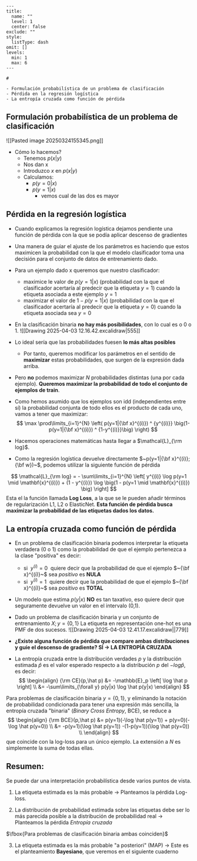 
```insta-toc
---
title:
  name: ""
  level: 1
  center: false
exclude: ""
style:
  listType: dash
omit: []
levels:
  min: 1
  max: 6
---

# 

- Formulación probabilística de un problema de clasificación
- Pérdida en la regresión logística
- La entropía cruzada como función de pérdida
```
## Formulación probabilística de un problema de clasificación
![[Pasted image 20250324155345.png]]
- Cómo lo hacemos?
	- Tenemos $p(x|y)$
	- Nos dan x
	- Introduzco $x$ en $p(x|y)$
	- Calculamos: 
		- $p(y=0|x)$
		- $p(y=1|x)$
			- vemos cual de las dos es mayor
## Pérdida en la regresión logística
- Cuando explicamos la regresión logística dejamos pendiente una función de pérdida con la que se podía aplicar descenso de gradientes
- Una manera de guiar el ajuste de los parámetros es haciendo que estos maximicen la probabilidad con la que el modelo clasificador toma una decisión para el conjunto de datos de entrenamiento dado.
- Para un ejemplo dado x queremos que nuestro clasificador: 
	- maximice le valor de $p(y=1|x)$ (probabilidad con la que el clasificador acertaría al predecir que la etiqueta $y = 1$) cuando la etiqueta asociada a este ejemplo $y=1$
	- maximizar el valor de $1-p(y=1|x)$ (probabilidad con la que el clasificador acertaría al predecir que la etiqueta $y=0$) cuando la etiqueta asociada sea $y = 0$
- En la clasificación binaria **no hay más posibilidades**,  con lo cual es o 0 o 1.
![[Drawing 2025-04-03 12.16.42.excalidraw|555]]
- Lo ideal sería que las probabilidades fuesen **lo más altas posibles**
	- Por tanto, queremos modificar los parámetros en el sentido de **maximizar** estas probabilidades, que surgen de la expresión dada arriba.

- Pero **no** podemos maximizar $N$ probabilidades distintas (una por cada ejemplo). **Queremos maximizar la probabilidad de todo el conjunto de ejemplos de train**.

- Como hemos asumido que los ejemplos son idd (independientes entre sí) la probabilidad conjunta de todo ellos es el producto de cada uno, vamos a tener que maximizar: 
$$
\max \prod\limits_{i=1}^{N} \left( p(y=1|{\bf x}^{(i)}) ^ {y^{(i)}} \big(1- p(y=1|{\bf x}^{(i)}) ^ {1-y^{(i)}}\big) \right)
$$
- Hacemos operaciones matemáticas hasta llegar a $\mathcal{L}_{\rm log}$. 
- Como la regresión logística devuelve directamente $~p(y=1|{\bf x}^{(i)}; {\bf w})~$, podemos utilizar la siguiente función de pérdida

$$
\mathcal{L}_{\rm log} = - \sum\limits_{i=1}^{N} \left[ y^{(i)} \log p(y=1 \mid \mathbf{x}^{(i)}) + (1 - y^{(i)}) \log \big(1 - p(y=1 \mid \mathbf{x}^{(i)}) \big) \right]
$$
Esta el la función llamada **Log Loss**, a la que se le pueden añadir términos de regularización L1, L2 o ElasticNet.
**Esta función de pérdida busca maximizar la probabilidad de las etiquetas dados los datos.**
## La entropía cruzada como función de pérdida
- En un problema de clasificación binaria podemos interpretar la etiqueta verdadera (0 o 1) como la probabilidad de que el ejemplo pertenezca a la clase "positiva" es decir:
	- si $~y^{(i)}=0~$ quiere decir que la probabilidad de que el ejemplo $~{\bf x}^{(i)}~$ sea _positivo_ es **NULA**
	- si $~y^{(i)}=1~$ quiere decir que la probabilidad de que el ejemplo $~{\bf x}^{(i)}~$ sea _positivo_ es **TOTAL**
- Un modelo que estima $p(y|x)$ **NO** es tan taxativo, eso quiere decir que seguramente devuelve un valor en el intervalo (0,1).

- Dado un problema de clasificación binaria y un conjunto de entrenamiento $X; y=\{0,1\}$ La etiqueta en representación one-hot es una PMF de dos sucesos.
![[Drawing 2025-04-03 12.41.17.excalidraw||779]]

- **¿Existe alguna función de pérdida que compare ambas distribuciones y guíe el descenso de gradiente? SÍ $\rightarrow$ LA ENTROPÍA CRUZADA**

- La entropía cruzada entre la distribución verdades $p$ y la distribución estimada $\hat p$ es el valor esperado respecto a la distribución $p$ del $- log \hat p$, es decir:
$$
\begin{align}
{\rm CE}(p,\hat p) &=  -\mathbb{E}_p \left[ \log \hat p \right] \\
&= -\sum\limits_{\forall y} p(y|x) \log \hat p(y|x)
\end{align}
$$

Para problemas de clasificación binaria $y=\{0,1\}$, y eliminando la notación de probabilidad condicionada para tener una expresión más sencilla, la entropía cruzada "binaria" (_Binary Cross Entropy_, BCE), se reduce a
$$
\begin{align}
{\rm BCE}(p,\hat p)
&=
p(y=1)(-\log \hat p(y=1)) +
p(y=0)(-\log \hat p(y=0)) \\
&=
-p(y=1)(\log \hat p(y=1))
-(1-p(y=1))(\log \hat p(y=0))
\\  
\end{align}
$$
que coincide con la log-loss para un único ejemplo. La extensión a $N$ es simplemente la suma de todas ellas.


## Resumen:


Se puede dar una interpretación probabilística desde varios puntos de vista.
1. La etiqueta estimada es la más probable
$\rightarrow$ Planteamos la pérdida Log-loss.

2. La distribución de probabilidad estimada sobre las etiquetas debe ser lo más parecida posible a la distribución de probabilidad real
$\rightarrow$ Planteamos la pérdida _Entropía cruzada_

$\fbox{Para problemas de clasificación binaria ambas coinciden}$

3. La etiqueta estimada es la más probable "a posteriori" (MAP)
$\rightarrow$ Este es el planteamiento **Bayesiano**, que veremos en el siguiente cuaderno